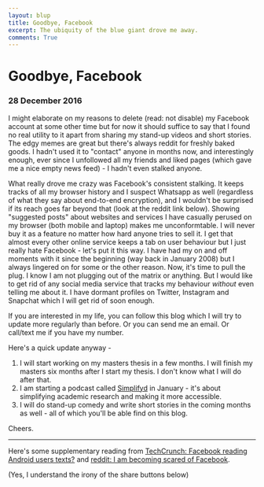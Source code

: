 ```yaml
---
layout: blup
title: Goodbye, Facebook
excerpt: The ubiquity of the blue giant drove me away.
comments: True
---
```

# Goodbye, Facebook

### 28 December 2016

I might elaborate on my reasons to delete (read: not disable) my Facebook account at some other time but for now it should suffice to say that I found no real utility to it apart from sharing my stand-up videos and short stories. The edgy memes are great but there's always reddit for freshly baked goods. I hadn't used it to "contact" anyone in months now, and interestingly enough, ever since I unfollowed all my friends and liked pages (which gave me a nice empty news feed) - I hadn't even stalked anyone.

What really drove me crazy was Facebook's consistent stalking. It keeps tracks of all my browser history and I suspect Whatsapp as well (regardless of what they say about end-to-end encryption), and I wouldn't be surprised if its reach goes far beyond that (look at the reddit link below). Showing "suggested posts" about websites and services I have casually perused on my browser (both mobile and laptop) makes me unconformtable. I will never buy it as a feature no matter how hard anyone tries to sell it. I get that almost every other online service keeps a tab on user behaviour but I just really hate Facebook - let's put it this way. I have had my on and off moments with it since the beginning (way back in January 2008) but I always lingered on for some or the other reason. Now, it's time to pull the plug. I know I am not plugging out of the matrix or anything. But I would like to get rid of any social media service that tracks my behaviour _without_ even telling me about it. I have dormant profiles on Twitter, Instagram and Snapchat which I will get rid of soon enough.

If you are interested in my life, you can follow this blog which I will try to update more regularly than before. Or you can send me an email. Or call/text me if you have my number.

Here's a quick update anyway -  
1. I will start working on my masters thesis in a few months. I will finish my masters six months after I start my thesis. I don't know what I will do after that.  
2. I am starting a podcast called [Simplifyd](http://simplifyd.xyz) in January - it's about simplifying academic research and making it more accessible.  
3. I will do stand-up comedy and write short stories in the coming months as well - all of which you'll be able find on this blog. 

Cheers.

---
Here's some supplementary reading from [TechCrunch: Facebook reading Android users texts?](https://techcrunch.com/2014/01/28/facebook-reading-android-users-texts-well-hold-on/) and [reddit: I am becoming scared of Facebook](https://www.reddit.com/r/technology/comments/5k4dn8/im_becoming_scared_of_facebook/).

(Yes, I understand the irony of the share buttons below)
